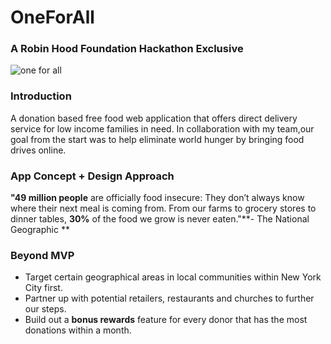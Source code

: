# OneForAll

### A Robin Hood Foundation Hackathon Exclusive 

![one for all](https://user-images.githubusercontent.com/20372701/35690828-e14cfb32-0744-11e8-8207-2c6e21aaea94.png)

### Introduction 

A donation based free food web application that offers direct delivery service for low income families in need.
In collaboration with my team,our goal from the start was to help eliminate world hunger by bringing food drives online. 


### App Concept + Design Approach 

**"49 million people** are officially food insecure: They don’t always know where their next meal is coming from. 
From our farms to grocery stores to dinner tables, **30%** of the food we grow is never eaten."**- The National Geographic **



### Beyond MVP 

- Target certain geographical areas in local communities within New York City first. 
- Partner up with potential retailers, restaurants and churches to further our steps.
- Build out a **bonus rewards** feature for every donor that has the most donations within a month. 


